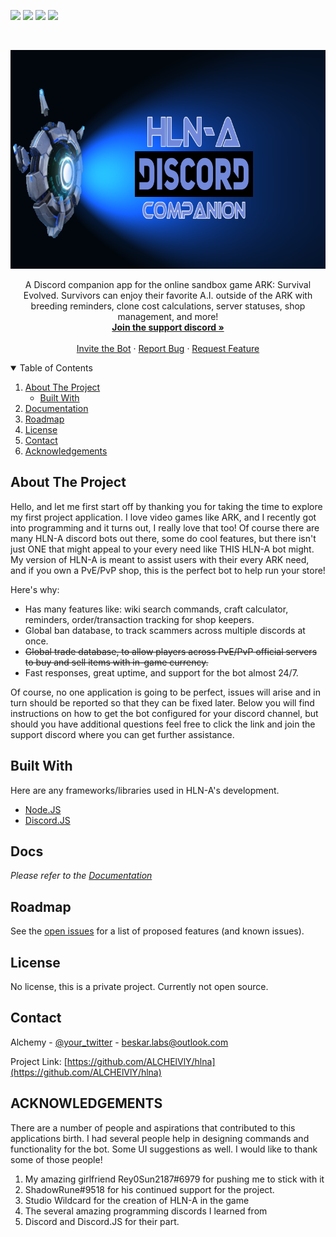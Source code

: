 <!--
*** Thanks for checking out the Best-README-Template. If you have a suggestion
*** that would make this better, please fork the repo and create a pull request
*** or simply open an issue with the tag "enhancement".
*** Thanks again! Now go create something AMAZING! :D
-->



<!-- PROJECT SHIELDS -->
<!--
*** I'm using markdown "reference style" links for readability.
*** Reference links are enclosed in brackets [ ] instead of parentheses ( ).
*** See the bottom of this document for the declaration of the reference variables
*** for contributors-url, forks-url, etc. This is an optional, concise syntax you may use.
*** https://www.markdownguide.org/basic-syntax/#reference-style-links
-->
[![][readme-shield]][readme-url]
[![][version-shield]][version-url]
[![][issues-shield]][issues-url]
![][discord-shield]



<!-- PROJECT LOGO -->
<br />
<p align="center">
  <a href="https://github.com/othneildrew/Best-README-Template">
    <img src="images/HLNA GitHub2.png" alt="Logo" width="800" height="350">
  </a>

  <!-- <h3 align="center">HLN-A</h3> -->

  <p align="center">
    A Discord companion app for the online sandbox game ARK: Survival Evolved. Survivors can enjoy their favorite A.I. outside of the ARK with breeding reminders,
    clone cost calculations, server statuses, shop management, and more!
    <br />
    <a href="https://discord.gg/WqunCan"><strong>Join the support discord »</strong></a>
    <br />
    <br />
    <a href="https://github.com/othneildrew/Best-README-Template">Invite the Bot</a>
    ·
    <a href="https://github.com/ALCHElVlY/hlna/issues">Report Bug</a>
    ·
    <a href="https://github.com/ALCHElVlY/hlna/issues">Request Feature</a>
  </p>
</p>



<!-- TABLE OF CONTENTS -->
<details open="open">
  <summary>Table of Contents</summary>
  <ol>
    <li>
      <a href="#about-the-project">About The Project</a>
      <ul>
        <li><a href="#built-with">Built With</a></li>
      </ul>
    </li>
    <li><a href="#docs">Documentation</a></li>
    <li><a href="#roadmap">Roadmap</a></li>
    <li><a href="#license">License</a></li>
    <li><a href="#contact">Contact</a></li>
    <li><a href="#acknowledgements">Acknowledgements</a></li>
  </ol>
</details>



<!-- ABOUT THE PROJECT -->
## About The Project

<!-- [![Product Name Screen Shot][product-screenshot]](https://example.com) -->

Hello, and let me first start off by thanking you for taking the time to explore my first project application. I love video games like ARK, and I recently got into programming and it turns out, I really love that too! Of course there are many HLN-A discord bots out there, some do cool features, but there isn't just ONE that might appeal to your every need like THIS HLN-A bot might. My version of HLN-A is meant to assist users with their every ARK need, and if you own a PvE/PvP shop, this is the perfect bot to help run your store!

Here's why:
* Has many features like: wiki search commands, craft calculator, reminders, order/transaction tracking for shop keepers.
* Global ban database, to track scammers across multiple discords at once.
* ~~Global trade database, to allow players across PvE/PvP official servers to buy and sell items with in-game currency.~~
* Fast responses, great uptime, and support for the bot almost 24/7.

Of course, no one application is going to be perfect, issues will arise and in turn should be reported so that they can be fixed later. Below you will find instructions on how to get the bot configured for your discord channel, but should you have additional questions feel free to click the link and join the support discord where you can get further assistance.

## Built With

Here are any frameworks/libraries used in HLN-A's development.
* [Node.JS](https://nodejs.org/en/)
* [Discord.JS](https://discord.js.org/#/)


<!-- Documentation -->
## Docs

_Please refer to the [Documentation](https://alchelvly.gitbook.io/hlna-docs/)_

<!-- ROADMAP -->
## Roadmap

See the [open issues](https://github.com/ALCHElVlY/hlna/issues) for a list of proposed features (and known issues).



<!-- LICENSE -->
## License

No license, this is a private project. Currently not open source.



<!-- CONTACT -->
## Contact

Alchemy - [@your_twitter](https://twitter.com/your_username) - beskar.labs@outlook.com

Project Link: [https://github.com/ALCHElVlY/hlna](https://github.com/ALCHElVlY/hlna)


<!-- ACKNOWLEDGEMENTS -->
## ACKNOWLEDGEMENTS

There are a number of people and aspirations that contributed to this applications birth. I had several people help in designing commands and functionality for the bot. Some UI suggestions as well. I would like to thank some of those people!

1. My amazing girlfriend Rey0Sun2187#6979 for pushing me to stick with it
2. ShadowRune#9518 for his continued support for the project.
3. Studio Wildcard for the creation of HLN-A in the game
4. The several amazing programming discords I learned from
5. Discord and Discord.JS for their part.


<!-- MARKDOWN LINKS & IMAGES -->
<!-- https://www.markdownguide.org/basic-syntax/#reference-style-links -->
[readme-shield]: https://img.shields.io/badge/readme%20style-standard-blue.svg?style=plastic
[readme-url]: https://github.com/ALCHElVlY/hln-a#readme
[discord-shield]: https://img.shields.io/discord/686731263956090915?color=blue&label=Online%20Discord%20Members&style=plastic
[version-shield]: https://img.shields.io/github/v/tag/ALCHElVlY/hlna?label=version&style=plastic
[version-url]: https://github.com/ALCHElVlY/hlna/releases
[issues-shield]: https://img.shields.io/github/issues/ALCHElVlY/hlna?color=blue&style=plastic
[issues-url]: https://github.com/ALCHElVlY/hlna/issues
